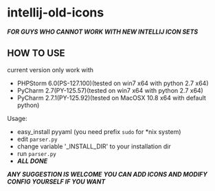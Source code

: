 intellij-old-icons
==================

***FOR GUYS WHO CANNOT WORK WITH NEW INTELLIJ ICON SETS***

HOW TO USE
------------------

current version only work with
 - PHPStorm 6.0(PS-127.100)(tested on win7 x64 with python 2.7 x64)
 - PyCharm 2.7(PY-125.57)(tested on win7 x64 with python 2.7 x64)
 - PyCharm 2.7.1(PY-125.92)(tested on MacOSX 10.8 x64 with default python)

Usage:
 - easy_install pyyaml (you need prefix `sudo` for *nix system)
 - edit `parser.py`
 - change variable '_INSTALL_DIR' to your installation dir
 - run `parser.py`
 - ***ALL DONE***

 ***ANY SUGGESTION IS WELCOME***
 ***YOU CAN ADD ICONS AND MODIFY CONFIG YOURSELF IF YOU WANT***
